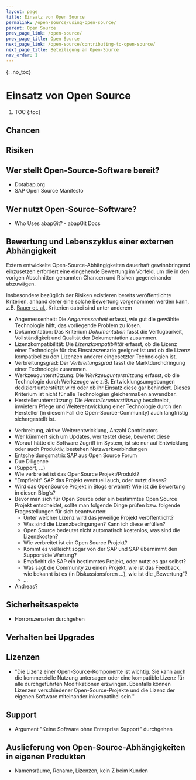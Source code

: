 ```yaml
---
layout: page
title: Einsatz von Open Source
permalink: /open-source/using-open-source/
parent: Open Source
prev_page_link: /open-source/
prev_page_title: Open Source
next_page_link: /open-source/contributing-to-open-source/
next_page_title: Beteiligung an Open-Source
nav_order: 1
---
```


{: .no_toc}
# Einsatz von Open Source

1. TOC
{:toc}

## Chancen

## Risiken

## Wer stellt Open-Source-Software bereit?

- Dotabap.org
- SAP Open Source Manifesto

## Wer nutzt Open-Source-Software?

- Who Uses abapGit? - abapGit Docs

## Bewertung und Lebenszyklus einer externen Abhängigkeit

<!-- Andreas -->

Extern entwickelte Open-Source-Abhängigkeiten dauerhaft gewinnbringend einzusetzen erfordert eine eingehende Bewertung im Vorfeld, 
um die in den vorigen Abschnitten genannten Chancen und Risiken gegeneinander abzuwägen. 

Insbesondere bezüglich der Risiken existieren bereits veröffentlichte Kriterien, anhand derer eine solche Bewertung vorgenommen
werden kann, z.B. [Bauer et. al.](https://doi.org/10.1109/ICSM.2012.6405311). Kriterien dabei sind unter anderem

* Angemessenheit: Die *Angemessenheit* erfasst, wie gut die gewählte Technologie hilft, das vorliegende Problem zu lösen.
* Dokumentation: Das Kriterium *Dokumentation* fasst die Verfügbarkeit, Vollständigkeit und Qualität der Dokumentation zusammen.
* Lizenzkompatibilität: Die *Lizenzkompatibilität* erfasst, ob die Lizenz einer Technologie für das Einsatzszenario geeignet ist und ob die Lizenz kompatibel zu den Lizenzen anderer eingesetzter Technologien ist.
* Verbreitungsgrad: Der *Verbreitungsgrad* fasst die Marktdurchdringung einer Technologie zusammen.
* Werkzeugunterstützung: Die *Werkzeugunterstützung* erfasst, ob die Technologie durch Werkzeuge wie z.B. Entwicklungsumgebungen dediziert unterstützt wird oder ob ihr Einsatz diese gar behindert. Dieses Kriterium ist nicht für alle Technologien gleichermaßen anwendbar.
* Herstellerunterstützung: Die *Herstellerunterstützung* beschreibt, inwiefern Pflege und Weiterentwicklung einer Technologie durch den Hersteller (in diesem Fall die Open-Source-Community) auch langfristig sichergestellt ist. 

<!--
@InProceedings{2012_bauerv_library,
  author    = {Veronika Bauer and Lars Heinemann and Florian Deissenboeck},
  booktitle = {28th {IEEE} International Conference on Software Maintenance {ICSM}},
  title     = {A structured approach to assess third-party library usage},
  year      = {2012},
  pages     = {483--492},
  publisher = {{IEEE} Computer Society},
  bibsource = {dblp computer science bibliography, https://dblp.org},
  biburl    = {https://dblp.org/rec/conf/icsm/BauerHD12.bib},
  doi       = {10.1109/ICSM.2012.6405311},
  timestamp = {Wed, 16 Oct 2019 14:14:50 +0200},
  url       = {https://doi.org/10.1109/ICSM.2012.6405311},
}
-->

- Verbreitung, aktive Weiterentwicklung, Anzahl Contributors
- Wer kümmert sich um Updates, wer testet diese, bewertet diese
- Worauf hätte die Software Zugriff im System, ist sie nur auf Entwicklung oder auch Produktiv, bestehen Netzwerkverbindungen
- Entscheidungsmatrix SAP aus Open Source Forum
- Due Diligence
- (Support, ...)
- Wie verbreitet ist das OpenSource Projekt/Produkt?
- "Empfiehlt" SAP das Projekt eventuell auch, oder nutzt dieses?
- Wird das OpenSource Projekt in Blogs erwähnt? Wie ist die Bewertung in diesen Blog‘s?
- Bevor man sich für Open Source oder ein bestimmtes Open Source Projekt entscheidet, sollte man folgende Dinge prüfen bzw. folgende Fragestellungen für sich beantworten:
  - Unter welcher Lizenz wird das jeweilige Projekt veröffentlicht?
  - Was sind die Lizenzbedingungen? Kann ich diese erfüllen?
  - Open Source bedeutet nicht automatisch kostenlos, was sind die Lizenzkosten?
  - Wie verbreitet ist ein Open Source Projekt?
  - Kommt es vielleicht sogar von der SAP und SAP übernimmt den Support/die Wartung?
  - Empfiehlt die SAP ein bestimmtes Projekt, oder nutzt es gar selbst?
  - Was sagt die Community zu einem Projekt, wie ist das Feedback, wie bekannt ist es (in Diskussionsforen ...), wie ist die „Bewertung“?
  - ...
- Andreas?

## Sicherheitsaspekte

- Horrorszenarien durchgehen

## Verhalten bei Upgrades

## Lizenzen

- "Die Lizenz einer Open-Source-Komponente ist wichtig. Sie kann auch die kommerzielle Nutzung untersagen oder eine kompatible Lizenz für alle durchgeführten Modifikationen erzwingen. Ebenfalls können Lizenzen verschiedener Open-Source-Projekte und die Lizenz der eigenen Software miteinander inkompatibel sein."

## Support

- Argument "Keine Software ohne Enterprise Support" durchgehen

## Auslieferung von Open-Source-Abhängigkeiten in eigenen Produkten

- Namensräume, Rename, Lizenzen, kein Z beim Kunden
